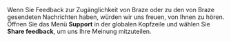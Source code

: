 Wenn Sie Feedback zur Zugänglichkeit von Braze oder zu den von Braze gesendeten Nachrichten haben, würden wir uns freuen, von Ihnen zu hören. Öffnen Sie das Menü **Support** in der globalen Kopfzeile und wählen Sie **Share feedback**, um uns Ihre Meinung mitzuteilen.